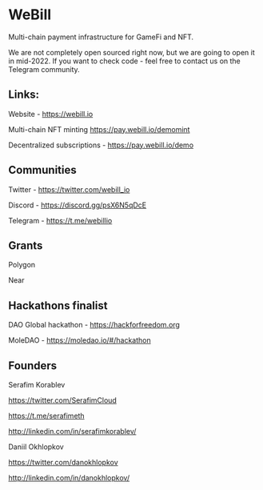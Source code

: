 # WeBill
Multi-chain payment infrastructure for GameFi and NFT.

We are not completely open sourced right now, but we are going to open it in mid-2022.
If you want to check code - feel free to contact us on the Telegram community.

## Links:

Website - https://webill.io

Multi-chain NFT minting https://pay.webill.io/demomint

Decentralized subscriptions - https://pay.webill.io/demo

## Communities

Twitter - https://twitter.com/webill_io

Discord - https://discord.gg/psX6N5qDcE 

Telegram - https://t.me/webillio

## Grants
 
 Polygon
 
 Near 
 
 ## Hackathons finalist
 
 DAO Global hackathon - https://hackforfreedom.org
 
 MoleDAO - https://moledao.io/#/hackathon
 
 ## Founders 
 
 Serafim Korablev

https://twitter.com/SerafimCloud

https://t.me/serafimeth

http://linkedin.com/in/serafimkorablev/

Daniil Okhlopkov

https://twitter.com/danokhlopkov

http://linkedin.com/in/danokhlopkov/
